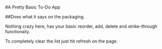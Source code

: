 #A Pretty Basic To-Do App

##Does what it says on the packaging.

Nothing crazy here, has your basic reorder, add, delete and strike-through functionaily. 

To completely clear the list just hit refresh on the page. 
